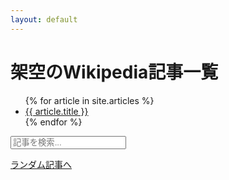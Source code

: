 ```yaml
---
layout: default
---
```

# 架空のWikipedia記事一覧

<ul>
{% for article in site.articles %}
  <li><a href="{{ site.baseurl }}{{ article.url }}">{{ article.title }}</a></li>
{% endfor %}
</ul>
<input type="text" id="search" placeholder="記事を検索...">
<ul id="results"></ul>

<script src="/assets/js/lunr.min.js"></script>
<script src="/assets/js/search.js"></script>
<a href="/random">ランダム記事へ</a>
